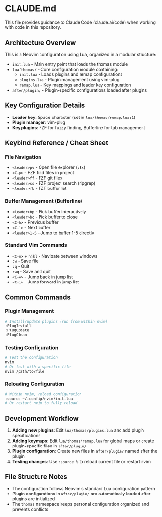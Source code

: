 # CLAUDE.md

This file provides guidance to Claude Code (claude.ai/code) when working with code in this repository.

## Architecture Overview

This is a Neovim configuration using Lua, organized in a modular structure:

- `init.lua` - Main entry point that loads the thomas module
- `lua/thomas/` - Core configuration module containing:
  - `init.lua` - Loads plugins and remap configurations
  - `plugins.lua` - Plugin management using vim-plug
  - `remap.lua` - Key mappings and leader key configuration
- `after/plugin/` - Plugin-specific configurations loaded after plugins

## Key Configuration Details

- **Leader key**: Space character (set in `lua/thomas/remap.lua:1`)
- **Plugin manager**: vim-plug
- **Key plugins**: FZF for fuzzy finding, Bufferline for tab management

## Keybind Reference / Cheat Sheet

### File Navigation
- `<leader>pv` - Open file explorer (`:Ex`)
- `<C-p>` - FZF find files in project
- `<leader>ff` - FZF git files
- `<leader>ss` - FZF project search (ripgrep)
- `<leader>fb` - FZF buffer list

### Buffer Management (Bufferline)
- `<leader>bp` - Pick buffer interactively
- `<leader>bc` - Pick buffer to close
- `<C-h>` - Previous buffer
- `<C-l>` - Next buffer
- `<leader>1-5` - Jump to buffer 1-5 directly

### Standard Vim Commands
- `<C-w>` + `hjkl` - Navigate between windows
- `:w` - Save file
- `:q` - Quit
- `:wq` - Save and quit
- `<C-o>` - Jump back in jump list
- `<C-i>` - Jump forward in jump list

## Common Commands

### Plugin Management
```bash
# Install/update plugins (run from within nvim)
:PlugInstall
:PlugUpdate
:PlugClean
```

### Testing Configuration
```bash
# Test the configuration
nvim
# Or test with a specific file
nvim /path/to/file
```

### Reloading Configuration
```bash
# Within nvim, reload configuration
:source ~/.config/nvim/init.lua
# Or restart nvim to fully reload
```

## Development Workflow

1. **Adding new plugins**: Edit `lua/thomas/plugins.lua` and add plugin specifications
2. **Adding keymaps**: Edit `lua/thomas/remap.lua` for global maps or create plugin-specific files in `after/plugin/`
3. **Plugin configuration**: Create new files in `after/plugin/` named after the plugin
4. **Testing changes**: Use `:source %` to reload current file or restart nvim

## File Structure Notes

- The configuration follows Neovim's standard Lua configuration pattern
- Plugin configurations in `after/plugin/` are automatically loaded after plugins are initialized
- The `thomas` namespace keeps personal configuration organized and prevents conflicts